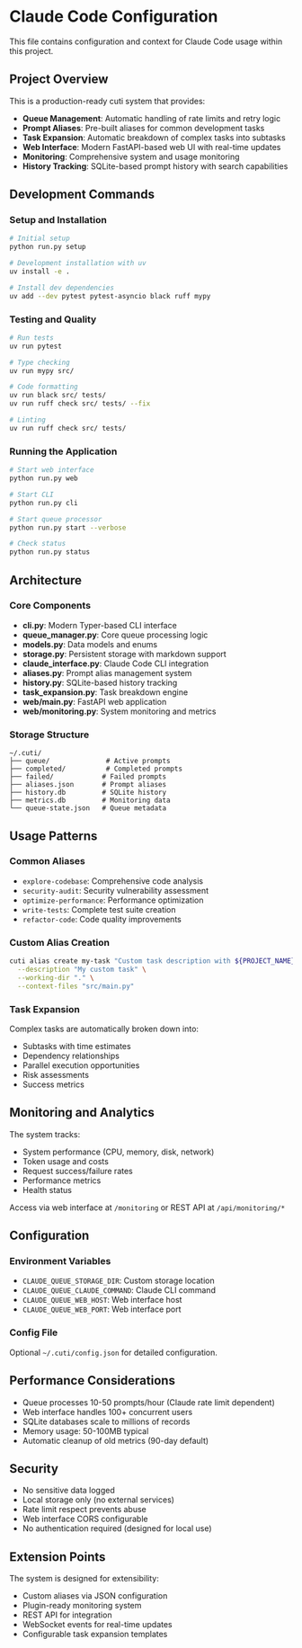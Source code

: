 # Claude Code Configuration

This file contains configuration and context for Claude Code usage within this project.

## Project Overview

This is a production-ready cuti system that provides:

- **Queue Management**: Automatic handling of rate limits and retry logic
- **Prompt Aliases**: Pre-built aliases for common development tasks
- **Task Expansion**: Automatic breakdown of complex tasks into subtasks
- **Web Interface**: Modern FastAPI-based web UI with real-time updates
- **Monitoring**: Comprehensive system and usage monitoring
- **History Tracking**: SQLite-based prompt history with search capabilities

## Development Commands

### Setup and Installation
```bash
# Initial setup
python run.py setup

# Development installation with uv
uv install -e .

# Install dev dependencies
uv add --dev pytest pytest-asyncio black ruff mypy
```

### Testing and Quality
```bash
# Run tests
uv run pytest

# Type checking
uv run mypy src/

# Code formatting
uv run black src/ tests/
uv run ruff check src/ tests/ --fix

# Linting
uv run ruff check src/ tests/
```

### Running the Application
```bash
# Start web interface
python run.py web

# Start CLI
python run.py cli

# Start queue processor  
python run.py start --verbose

# Check status
python run.py status
```

## Architecture

### Core Components
- **cli.py**: Modern Typer-based CLI interface
- **queue_manager.py**: Core queue processing logic
- **models.py**: Data models and enums
- **storage.py**: Persistent storage with markdown support
- **claude_interface.py**: Claude Code CLI integration
- **aliases.py**: Prompt alias management system
- **history.py**: SQLite-based history tracking
- **task_expansion.py**: Task breakdown engine
- **web/main.py**: FastAPI web application
- **web/monitoring.py**: System monitoring and metrics

### Storage Structure
```
~/.cuti/
├── queue/              # Active prompts
├── completed/          # Completed prompts  
├── failed/            # Failed prompts
├── aliases.json       # Prompt aliases
├── history.db         # SQLite history
├── metrics.db         # Monitoring data
└── queue-state.json   # Queue metadata
```

## Usage Patterns

### Common Aliases
- `explore-codebase`: Comprehensive code analysis
- `security-audit`: Security vulnerability assessment  
- `optimize-performance`: Performance optimization
- `write-tests`: Complete test suite creation
- `refactor-code`: Code quality improvements

### Custom Alias Creation
```bash
cuti alias create my-task "Custom task description with ${PROJECT_NAME}" \
  --description "My custom task" \
  --working-dir "." \
  --context-files "src/main.py"
```

### Task Expansion
Complex tasks are automatically broken down into:
- Subtasks with time estimates
- Dependency relationships
- Parallel execution opportunities  
- Risk assessments
- Success metrics

## Monitoring and Analytics

The system tracks:
- System performance (CPU, memory, disk, network)
- Token usage and costs
- Request success/failure rates
- Performance metrics
- Health status

Access via web interface at `/monitoring` or REST API at `/api/monitoring/*`

## Configuration

### Environment Variables
- `CLAUDE_QUEUE_STORAGE_DIR`: Custom storage location
- `CLAUDE_QUEUE_CLAUDE_COMMAND`: Claude CLI command
- `CLAUDE_QUEUE_WEB_HOST`: Web interface host
- `CLAUDE_QUEUE_WEB_PORT`: Web interface port

### Config File
Optional `~/.cuti/config.json` for detailed configuration.

## Performance Considerations

- Queue processes 10-50 prompts/hour (Claude rate limit dependent)
- Web interface handles 100+ concurrent users
- SQLite databases scale to millions of records
- Memory usage: 50-100MB typical
- Automatic cleanup of old metrics (90-day default)

## Security

- No sensitive data logged
- Local storage only (no external services)
- Rate limit respect prevents abuse
- Web interface CORS configurable
- No authentication required (designed for local use)

## Extension Points

The system is designed for extensibility:
- Custom aliases via JSON configuration
- Plugin-ready monitoring system
- REST API for integration
- WebSocket events for real-time updates
- Configurable task expansion templates